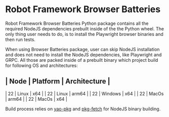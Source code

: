 # Robot Framework Browser Batteries
Robot Framework Browser Batteries Python package contains all the required NodeJS dependencies
prebuilt inside of the the Python wheel. The only thing user needs to do, is to install
the Playwright browser binaries and then run tests.

When using Browser Batteries package, user can skip NodeJS installation and does not
need to install the NodeJS dependencies, like Playwright and GRPC. All those are
packed inside of a prebuilt binary which project build for following OS and
architectures:

| Node | Platform | Architecture |
----------------------------------
| 22   | Linux    | x64          |
| 22   | Linux    | arm64        |
| 22   | Windows  | x64          |
| 22   | MacOs    | arm64        |
| 22   | MacOs    | x64          |

Build process relies on [yao-pkg](https://github.com/yao-pkg/pkg) and
[pkg-fetch](https://github.com/yao-pkg/pkg-fetch) for NodeJS binary
building.
